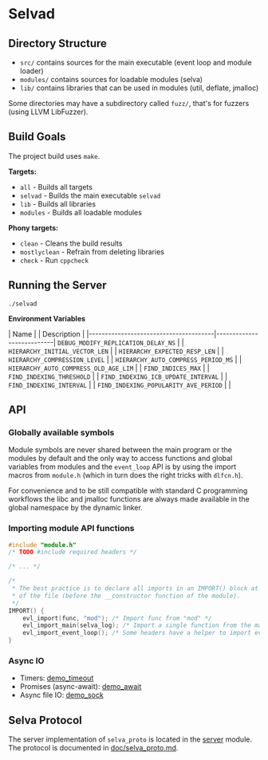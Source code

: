 <!--
Copyright (c) 2022 SAULX

SPDX-License-Identifier: MIT
-->

Selvad
======

Directory Structure
-------------------

- `src/` contains sources for the main executable (event loop and module loader)
- `modules/` contains sources for loadable modules (selva)
- `lib/` contains libraries that can be used in modules (util, deflate, jmalloc)

Some directories may have a subdirectory called `fuzz/`, that's for fuzzers
(using LLVM LibFuzzer).

Build Goals
-----------

The project build uses `make`.

**Targets:**
- `all` - Builds all targets
- `selvad` - Builds the main executable `selvad`
- `lib` - Builds all libraries
- `modules` - Builds all loadable modules 

**Phony targets:**
- `clean` - Cleans the build results
- `mostlyclean` - Refrain from deleting libraries
- `check` - Run `cppcheck`

Running the Server
------------------

```
./selvad
```

**Environment Variables**

| Name |                                | Description               |
|---------------------------------------|---------------------------|
`DEBUG_MODIFY_REPLICATION_DELAY_NS`     |                           |
`HIERARCHY_INITIAL_VECTOR_LEN`          |                           |
`HIERARCHY_EXPECTED_RESP_LEN`           |                           |
`HIERARCHY_COMPRESSION_LEVEL`           |                           |
`HIERARCHY_AUTO_COMPRESS_PERIOD_MS`     |                           |
`HIERARCHY_AUTO_COMPRESS_OLD_AGE_LIM`   |                           |
`FIND_INDICES_MAX`                      |                           |
`FIND_INDEXING_THRESHOLD`               |                           |
`FIND_INDEXING_ICB_UPDATE_INTERVAL`     |                           |
`FIND_INDEXING_INTERVAL`                |                           |
`FIND_INDEXING_POPULARITY_AVE_PERIOD`   |                           |


API
---

### Globally available symbols

Module symbols are never shared between the main program or the modules by
default and the only way to access functions and global variables from modules
and the `event_loop` API is by using the import macros from `module.h` (which
in turn does the right tricks with `dlfcn.h`).

For convenience and to be still compatible with standard C programming workflows
the libc and jmalloc functions are always made available in the global namespace
by the dynamic linker.

### Importing module API functions

```c
#include "module.h"
/* TODO #include required headers */

/* ... */

/*
 * The best practice is to declare all imports in an IMPORT() block at the end
 * of the file (before the __constructor function of the module).
 */
IMPORT() {
    evl_import(func, "mod"); /* Import func from "mod" */
    evl_import_main(selva_log); /* Import a single function from the main program. */
    evl_import_event_loop(); /* Some headers have a helper to import everything at once. */
}
```

### Async IO

- Timers: [demo\_timeout](modules/demo_timeout)
- Promises (async-await): [demo\_await](modules/demo_await)
- Async file IO: [demo\_sock](modules/demo_sock)

Selva Protocol
--------------

The server implementation of `selva_proto` is located in the
[server](modules/server) module. The protocol is documented in
[doc/selva\_proto.md](doc/selva_proto.md).
